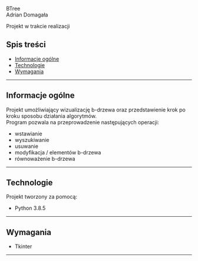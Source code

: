 BTree  
Adrian Domagała  
  
Projekt w trakcie realizacji

## Spis treści
* [Informacje ogólne](#Informacje-ogólne)
* [Technologie](#Technologie)
* [Wymagania](#Wymagania)

---

## Informacje ogólne
Projekt umożliwiający wizualizację b-drzewa oraz przedstawienie krok po kroku sposobu działania algorytmów.  
Program pozwala na przeprowadzenie następujących operacji:
  * wstawianie 
  * wyszukiwanie 
  * usuwanie 
  * modyfikacja / elementów b-drzewa
  * równoważenie b-drzewa	

---

## Technologie
Projekt tworzony za pomocą:
* Python 3.8.5

---

## Wymagania
* Tkinter
---
